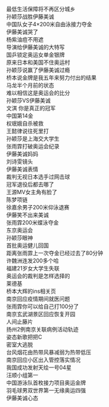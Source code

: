 最低生活保障将不再区分城乡  
孙颖莎战胜伊藤美诚  
中国队女子4×200米自由泳接力夺金  
伊藤美诚哭了  
杨紫油痘不用遮  
导演给伊藤美诚的大特写  
国乒锁定奥运女单金银牌  
原来日本和美国不住奥运村  
孙颖莎说赢了伊藤美诚过瘾  
桥本说金牌是我五年来努力付出的结果  
马龙半个月前的状态  
难以相信这是奥运会的比分  
孙颖莎VS伊藤美诚  
文淇 你是真正的冠军  
中国第14金  
权珉娥自杀被救  
王懿律说往死里打  
孙颖莎是上海交大学生  
张雨霏打破奥运会纪录  
伊藤美诚妈妈  
刘诗雯镜头  
伊藤美诚表情  
裁判无视日本选手过网击球  
冠军退役后都去哪了  
王源MV女主角有脸了  
陈梦项链  
徐嘉余男子200米仰泳退赛  
伊藤笑不出来美诚  
张雨霏200米蝶泳夺金  
东京奥运会  
孙颖莎眼神  
首批奥运健儿回国  
距离张雨霏上一次夺金已经过去了80分钟  
许魏洲连发200多个哈  
福建21岁女大学生失联  
奥运会的裁判是怎样选择的  
莱德基  
桥本大辉的ins相关页  
南京回应疫情期间就医问题  
张雨霏你可以给自己打100分了  
南京玄武湖景区回应恢复开园  
人间止藤片  
扬州2例南京关联病例活动轨迹  
姿态新歌把把C  
密室大逃脱  
台风烟花由热带风暴减弱为热带低压  
南京回应小区出入管控落实情况  
我国成功发射天绘一号04星  
汪顺小组第一  
中国游泳队首枚接力项目奥运金牌  
羽毛球男双世界第一无缘奥运四强  
伊藤美诚心态  
